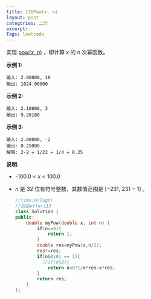 ```yaml
---
title: 116Pow(x, n)
layout: post
categories: 二分
excerpt: 
Tags: leetcode
---
```


实现 [pow(*x*, *n*)](https://www.cplusplus.com/reference/valarray/pow/) ，即计算 x 的 n 次幂函数。

**示例 1:**

```
输入: 2.00000, 10
输出: 1024.00000
```

**示例 2:**

```
输入: 2.10000, 3
输出: 9.26100
```

**示例 3:**

```
输入: 2.00000, -2
输出: 0.25000
解释: 2-2 = 1/22 = 1/4 = 0.25
```

**说明:**

- -100.0 < *x* < 100.0

- *n* 是 32 位有符号整数，其数值范围是 [−231, 231 − 1] 。

  ```c++
  //time:o(logn)
  //剑指offer113
  class Solution {
  public:
      double myPow(double x, int n) {
          if(n==0){
              return 1;
          }
          double res=myPow(x,n/2);
          res*=res;
          if(n&0x01 == 1){
        	//if(n%2){
              return n<0?1/x*res:x*res;
          }
          return res;
      }
  };
```
  
  